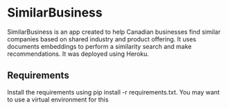 # SimilarBusiness
SimilarBusiness is an app created to help Canadian businesses find similar companies based on shared industry and product offering. It uses documents embeddings to perform a similarity search and make recommendations. It was deployed using Heroku.

## Requirements
Install the requirements using pip install -r requirements.txt.
You may want to use a virtual environment for this
